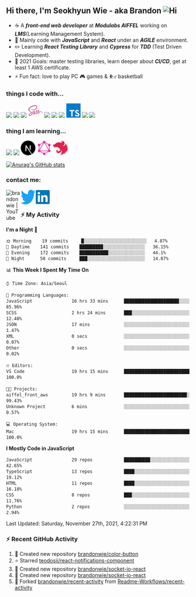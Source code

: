 ## Hi there, I'm Seokhyun Wie - aka Brandon <img src='https://qpluspicture.oss-cn-beijing.aliyuncs.com/6LjjQA/Hi.gif' alt='Hi' width="24"/>

- ☕ A _**front-end web developer**_ at _**Modulabs AIFFEL**_ working on _**LMS**_(Learning Management System).
- 🔄 Mainly code with _**JavaScript**_ and _**React**_ under an _**AGILE**_ environment.
- ✏️ Learning _**React Testing Library**_ and _**Cypress**_ for _**TDD**_ (Test Driven Development).
- 🎯 2021 Goals: master testing libraries, learn deeper about _**CI/CD**_, get at least 1 AWS certificate.
- ⚡ Fun fact: love to play PC 🎮 games️ \& ⛹️‍♂️ basketball

### things I code with...

<img src="https://cdn.jsdelivr.net/gh/devicons/devicon/icons/vscode/vscode-original.svg" width="40px"> <img src="https://cdn.jsdelivr.net/gh/devicons/devicon@latest/icons/javascript/javascript-original.svg" width="40px"> <img src="https://cdn.jsdelivr.net/gh/devicons/devicon@latest/icons/react/react-original.svg" width="40px"> <img src="https://raw.githubusercontent.com/devicons/devicon/master/icons/sass/sass-original.svg" width="40px"> <img src="https://cdn.jsdelivr.net/gh/devicons/devicon@latest/icons/git/git-original.svg" width="40px"> <img src="https://cdn.jsdelivr.net/gh/devicons/devicon/icons/github/github-original.svg" width="40px"> <img src="https://cdn.jsdelivr.net/gh/devicons/devicon/icons/amazonwebservices/amazonwebservices-original.svg" width="40px"> <img src="https://raw.githubusercontent.com/devicons/devicon/master/icons/typescript/typescript-original.svg" width="40px"> <img src="https://cdn.jsdelivr.net/gh/devicons/devicon@latest/icons/mongodb/mongodb-original.svg" width="40px"> <img src="https://cdn.jsdelivr.net/gh/devicons/devicon@latest/icons/nodejs/nodejs-plain.svg" width="40px">

### thing I am learning...

<img src="https://cdn.jsdelivr.net/gh/devicons/devicon/icons/jest/jest-plain.svg" width="40px"> <img src="https://icons-for-free.com/iconfiles/png/512/cypress-1324440144114984250.png" width="40px"> <img src="https://raw.githubusercontent.com/devicons/devicon/master/icons/nextjs/nextjs-original.svg" width="40px"> <img src="https://raw.githubusercontent.com/devicons/devicon/master/icons/graphql/graphql-plain.svg" width="40px"> <img src="https://raw.githubusercontent.com/devicons/devicon/master/icons/nestjs/nestjs-plain.svg" width="40px">

<!-- GitHub Stats -->

[![Anurag's GitHub stats](https://github-readme-stats.vercel.app/api?username=brandonwie&show_icons=true&title_color=ffc857&icon_color=8ac926&text_color=daf7dc&bg_color=151515&hide=stars&custom_title=Brandon's GitHub Stats)](https://github.com/anuraghazra/github-readme-stats)

### contact me:

[<img align="left" alt="brandonwie | YouTube" width="40px" src="https://iconape.com/wp-content/png_logo_vector/youtube-social-white-squircle.png" />][youtube] [<img align="left" alt="brandonwie | Twitter" width="40px" src="https://raw.githubusercontent.com/devicons/devicon/master/icons/twitter/twitter-original.svg" />][twitter] [<img align="left" alt="brandonwie | LinkedIn" width="40px" src="https://raw.githubusercontent.com/devicons/devicon/master/icons/linkedin/linkedin-original.svg" />][linkedin]

<br />
<br />

### ⚡ My Activity

<!--START_SECTION:waka-->
**I'm a Night 🦉** 

```text
🌞 Morning    19 commits     █░░░░░░░░░░░░░░░░░░░░░░░░   4.87% 
🌆 Daytime    141 commits    █████████░░░░░░░░░░░░░░░░   36.15% 
🌃 Evening    172 commits    ███████████░░░░░░░░░░░░░░   44.1% 
🌙 Night      58 commits     ███░░░░░░░░░░░░░░░░░░░░░░   14.87%

```


📊 **This Week I Spent My Time On** 

```text
⌚︎ Time Zone: Asia/Seoul

💬 Programming Languages: 
JavaScript               16 hrs 33 mins      █████████████████████░░░░   85.96% 
SCSS                     2 hrs 24 mins       ███░░░░░░░░░░░░░░░░░░░░░░   12.48% 
JSON                     17 mins             ░░░░░░░░░░░░░░░░░░░░░░░░░   1.47% 
XML                      0 secs              ░░░░░░░░░░░░░░░░░░░░░░░░░   0.07% 
Other                    0 secs              ░░░░░░░░░░░░░░░░░░░░░░░░░   0.02%

🔥 Editors: 
VS Code                  19 hrs 15 mins      █████████████████████████   100.0%

🐱‍💻 Projects: 
aiffel_front_aws         19 hrs 9 mins       ████████████████████████░   99.43% 
Unknown Project          6 mins              ░░░░░░░░░░░░░░░░░░░░░░░░░   0.57%

💻 Operating System: 
Mac                      19 hrs 15 mins      █████████████████████████   100.0%

```

**I Mostly Code in JavaScript** 

```text
JavaScript               29 repos            ██████████░░░░░░░░░░░░░░░   42.65% 
TypeScript               13 repos            ████░░░░░░░░░░░░░░░░░░░░░   19.12% 
HTML                     11 repos            ████░░░░░░░░░░░░░░░░░░░░░   16.18% 
CSS                      8 repos             ███░░░░░░░░░░░░░░░░░░░░░░   11.76% 
Python                   2 repos             ░░░░░░░░░░░░░░░░░░░░░░░░░   2.94%

```



<!--END_SECTION:waka-->

<!--RECENT_ACTIVITY:last_update-->
Last Updated: Saturday, November 27th, 2021, 4:22:31 PM
<!--RECENT_ACTIVITY:last_update_end-->

### ⚡ Recent GitHub Activity

<!--RECENT_ACTIVITY:start-->
1. 📔 Created new repository [brandonwie/color-button](https://github.com/brandonwie/color-button)
2. ⭐ Starred [teodosii/react-notifications-component](https://github.com/teodosii/react-notifications-component)
3. 📔 Created new repository [brandonwie/socket-io-react](https://github.com/brandonwie/socket-io-react)
4. 📔 Created new repository [brandonwie/socket-io-react](https://github.com/brandonwie/socket-io-react)
5. 🔱 Forked [brandonwie/recent-activity](https://github.com/brandonwie/recent-activity) from [Readme-Workflows/recent-activity](https://github.com/Readme-Workflows/recent-activity)
<!--RECENT_ACTIVITY:end-->

[youtube]: https://www.youtube.com/channel/UC7tk3UT7nn3cZNC2KBdb-4Q
[linkedin]: https://linkedin.com/in/brandonwie
[twitter]: https://twitter.com/brandonwie
